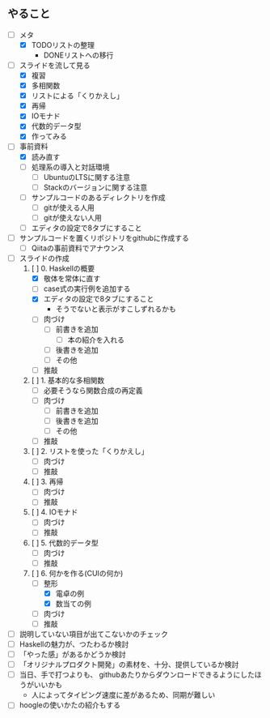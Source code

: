 やること
--------

* [ ] メタ
	+ [x] TODOリストの整理
		- DONEリストへの移行
* [ ] スライドを流して見る
	+ [x] 複習
	+ [x] 多相関数
	+ [x] リストによる「くりかえし」
	+ [x] 再帰
	+ [x] IOモナド
	+ [x] 代数的データ型
	+ [x] 作ってみる
* [ ] 事前資料
	+ [x] 読み直す
	+ [ ] 処理系の導入と対話環境
		- [ ] UbuntuのLTSに関する注意
		- [ ] Stackのバージョンに関する注意
	+ [ ] サンプルコードのあるディレクトリを作成
		- [ ] gitが使える人用
		- [ ] gitが使えない人用
	+ [ ] エディタの設定で8タブにすること
* [ ] サンプルコードを置くリポジトリをgithubに作成する
	+ [ ] Qiitaの事前資料でアナウンス
* [ ] スライドの作成
	1. [ ] 0. Haskellの概要
		- [x] 敬体を常体に直す
		- [ ] case式の実行例を追加する
		- [x] エディタの設定で8タブにすること
			* そうでないと表示がすこしずれるかも
		- [ ] 肉づけ
			* [ ] 前書きを追加
				+ [ ] 本の紹介を入れる
			* [ ] 後書きを追加
			* [ ] その他
		- [ ] 推敲
	2. [ ] 1. 基本的な多相関数
		- [ ] 必要そうなら関数合成の再定義
		- [ ] 肉づけ
			* [ ] 前書きを追加
			* [ ] 後書きを追加
			* [ ] その他
		- [ ] 推敲
	3. [ ] 2. リストを使った「くりかえし」
		- [ ] 肉づけ
		- [ ] 推敲
	4. [ ] 3. 再帰
		- [ ] 肉づけ
		- [ ] 推敲
	5. [ ] 4. IOモナド
		- [ ] 肉づけ
		- [ ] 推敲
	6. [ ] 5. 代数的データ型
		- [ ] 肉づけ
		- [ ] 推敲
	7. [ ] 6. 何かを作る(CUIの何か)
		- [ ] 整形
			* [x] 電卓の例
			* [x] 数当ての例
		- [ ] 肉づけ
		- [ ] 推敲
* [ ] 説明していない項目が出てこないかのチェック
* [ ] Haskellの魅力が、つたわるか検討
* [ ] 「やった感」があるかどうか検討
* [ ] 「オリジナルプロダクト開発」の素材を、十分、提供しているか検討
* [ ] 当日、手で打つよりも、
	githubあたりからダウンロードできるようにしたほうがいいかも
	+ 人によってタイピング速度に差があるため、同期が難しい
* [ ] hoogleの使いかたの紹介もする
